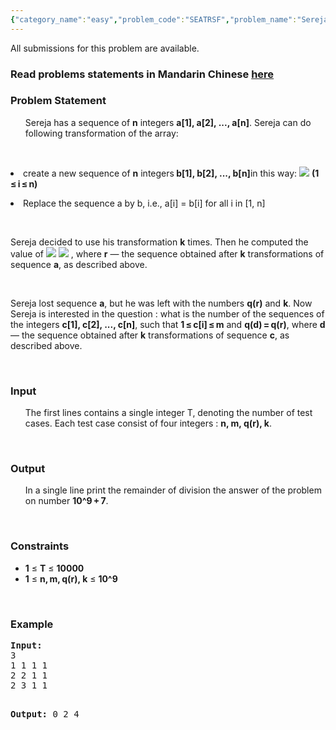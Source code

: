 ```yaml
---
{"category_name":"easy","problem_code":"SEATRSF","problem_name":"Sereja and Transformation","languages_supported":{"0":"ADA","1":"ASM","2":"BASH","3":"BF","4":"C","5":"C99 strict","6":"CAML","7":"CLOJ","8":"CLPS","9":"CPP 4.3.2","10":"CPP 4.9.2","11":"CPP14","12":"CS2","13":"D","14":"ERL","15":"FORT","16":"FS","17":"GO","18":"HASK","19":"ICK","20":"ICON","21":"JAVA","22":"JS","23":"LISP clisp","24":"LISP sbcl","25":"LUA","26":"NEM","27":"NICE","28":"NODEJS","29":"PAS fpc","30":"PAS gpc","31":"PERL","32":"PERL6","33":"PHP","34":"PIKE","35":"PRLG","36":"PYTH","37":"PYTH 3.4","38":"RUBY","39":"SCALA","40":"SCM guile","41":"SCM qobi","42":"ST","43":"TCL","44":"TEXT","45":"WSPC"},"max_timelimit":1,"source_sizelimit":50000,"problem_author":"sereja","problem_tester":"shangjingbo","date_added":"9-06-2013","tags":{"0":"combinatorics","1":"easy","2":"inclusn","3":"oct13","4":"sereja"},"editorial_url":"http://discuss.codechef.com/problems/SEATRSF","time":{"view_start_date":1381743000,"submit_start_date":1381743000,"visible_start_date":1381743000,"end_date":1735669800},"layout":"problem"}
---
```

<span class="solution-visible-txt">All submissions for this problem are available.</span><h3> Read problems statements in Mandarin Chinese <a target="_blank" href="http://www.codechef.com/download/translated/OCT13/mandarin/SEATRSF.pdf">here</a></h3>
<h3>Problem Statement</h3>
<p>
<ul>Sereja has a sequence of <b>n</b> integers <b>a[1], a[2], ..., a[n]</b>. Sereja can do following transformation of the array:</ul></p>
<p> </p>
<li>create a new sequence of <b>n</b> integers<b> b[1], b[2], ..., b[n]</b>in this way:   <img src="http://latex.codecogs.com/gif.latex?b[i] =\min\limits_{j=1}^{n} a[j]- a[i] + \sum\limits_{j=1}^{n} a[j]" border="0" />   <b>(1 ≤ i ≤ n)
<p></p></b>
</li><li>Replace the sequence a by b, i.e., a[i] = b[i] for all i in [1, n] </li>
<p> </p>
<p>Sereja decided to use his transformation <b>k</b> times. Then he computed the value of    <img src="http://latex.codecogs.com/gif.latex?q(r)=\max\limits_{i=1}^{n} r_i - " border="0" /> <img src="http://latex.codecogs.com/gif.latex?\min\limits_{i=1}^{n} r_i" border="0" /> , where <b>r</b> — the sequence obtained after <b>k</b> transformations of sequence <b>a</b>, as described above.</p>
<p> </p>
<p>Sereja lost sequence <b>a</b>, but he was left with the numbers <b>q(r)</b> and <b>k</b>. Now Sereja is interested in the question : what is the number of the sequences of the integers <b>с[1], с[2], ..., с[n]</b>, such that <b>1 ≤ c[i] ≤ m</b> and <b>q(d) = q(r)</b>, where <b>d</b> — the sequence obtained after <b>k</b> transformations of sequence <b>c</b>, as described above.
</p>
<p> </p>
<h3>Input</h3>
<p>
<ul>The first lines contains a single integer T, denoting the number of test cases. Each  test case consist of four integers : <b>n, m, q(r), k</b>.</ul>
</p>
<p> </p>
<h3>Output</h3>
<p>
<ul>In a single line print the remainder of division the answer of the problem on number <b>10^9 + 7</b>.</ul>
</p>
<p> </p>
<h3>Constraints</h3>

<ul>
<li><b>1</b> ≤ <b>T</b> ≤ <b>10000</b></li>
<li><b>1</b> ≤ <b>n, m, q(r), k</b> ≤ <b>10^9</b></li>
</ul>
<p> </p>
<h3>Example</h3>
<pre><b>Input:</b>
3
1 1 1 1
2 2 1 1
2 3 1 1

<b>Output:</b>
0
2
4

</pre><p> </p>

